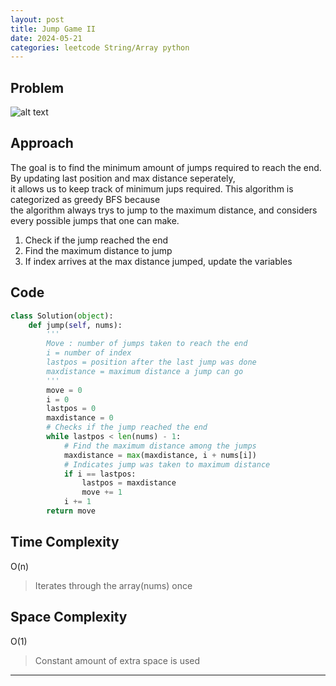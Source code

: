 ```yaml
---
layout: post
title: Jump Game II
date: 2024-05-21
categories: leetcode String/Array python
---
```

## Problem
![alt text](/blog/public/img/JumpGame2.png)

## Approach
The goal is to find the minimum amount of jumps required to reach the end. By updating last position and max distance seperately,  
it allows us to keep track of minimum jups required. This algorithm is categorized as greedy BFS because  
the algorithm always trys to jump to the maximum distance, and considers every possible jumps that one can make.  

1. Check if the jump reached the end
2. Find the maximum distance to jump
3. If index arrives at the max distance jumped, update the variables

## Code
```python
class Solution(object):
    def jump(self, nums):
        '''
        Move : number of jumps taken to reach the end
        i = number of index
        lastpos = position after the last jump was done
        maxdistance = maximum distance a jump can go
        '''
        move = 0
        i = 0
        lastpos = 0
        maxdistance = 0
        # Checks if the jump reached the end
        while lastpos < len(nums) - 1:
            # Find the maximum distance among the jumps
            maxdistance = max(maxdistance, i + nums[i])
            # Indicates jump was taken to maximum distance
            if i == lastpos:
                lastpos = maxdistance
                move += 1
            i += 1
        return move
```
## Time Complexity
O(n)
> Iterates through the array(nums) once

## Space Complexity
O(1)
> Constant amount of extra space is used  

---